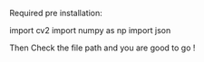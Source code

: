 Required pre installation:

import cv2
import numpy as np
import json

Then Check the file path and you are good to go !
